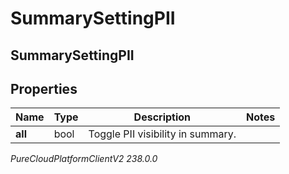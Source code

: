 # SummarySettingPII

## SummarySettingPII

## Properties

|Name | Type | Description | Notes|
|------------ | ------------- | ------------- | -------------|
| **all** | bool | Toggle PII visibility in summary. | |



_PureCloudPlatformClientV2 238.0.0_
